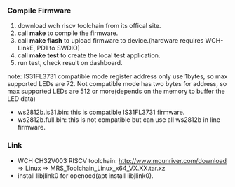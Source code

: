 ### Compile Firmware
1. download wch riscv toolchain from its offical site.
2. call **make** to compile the firmware.
3. call **make flash** to upload firmware to device.(hardware requires WCH-LinkE, PD1 to SWDIO)
4. call **make test** to create the local test application.
5. run test, check result on dashboard.

note: IS31FL3731 compatible mode register address only use 1bytes, so max supported LEDs are 72. Not compatible mode has two bytes for address, so max supported LEDs are 512 or more(depends on the memory to buffer the LED data)

- ws2812b.is31.bin: this is compatible IS31FL3731 firmware.
- ws2812b.full.bin: this is not compatible but can use all ws2812b in line firmware.

### Link

 - WCH CH32V003 RISCV toolchain: http://www.mounriver.com/download => Linux => MRS_Toolchain_Linux_x64_VX.XX.tar.xz
 - install libjlink0 for openocd(apt install libjlink0).
